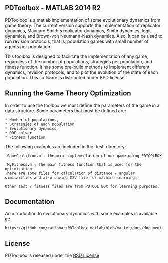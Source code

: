 ## PDToolbox - MATLAB 2014 R2


PDToolbox is a matlab implementation of some evolutionary dynamics from game theory. The current version supports the implementation of replicator dynamics, Maynard Smith's replicator dynamics, Smith dynamics, logit dynamics, and Brown-von Neumann-Nash dynamics. Also, it can be used to run revision protocols, that is, population games with small number of agents per population. 

This toolbox is designed to facilitate the implementation of any game, regardless of the number of populations, strategies per population, and fitness function. It has some pre-build methods to implement different dynamics, revision protocols, and to plot the evolution of the state of each population. This software is distributed under BSD license.


## Running the Game Theory Optimization

In order to use the toolbox we must define the parameters of the game in a data structure. Some parameters that must be defined are: 

	* Number of populations, 
	* Strategies of each population
	* Evolutionary dynamics
	* ODE solver
	* Fitness function


The following examples are included in the 'test' directory:

	'GameCoalition.m': the main implementation of our game using PDTOOLBOX

	'MyFitness.m': The main fitness function that is used for the optimization.
 	There are some files for calculation of distance / angular similarities and also saving CSV file for machine learning.

	Other test / fitness files are from PDTOOL BOX for learning purposes.
	


## Documentation

An introduction to evolutionary dynamics with some examples is available at:

	https://github.com/carlobar/PDToolbox_matlab/blob/master/docs/documentation.pdf



## License


PDToolbox is released under the [BSD License](http://opensource.org/licenses/BSD-3-Clause)

